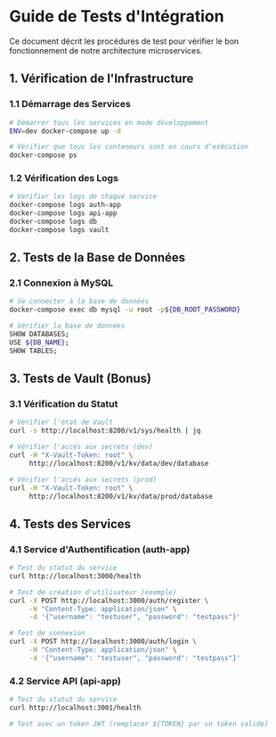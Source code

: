 # Guide de Tests d'Intégration

Ce document décrit les procédures de test pour vérifier le bon fonctionnement de notre architecture microservices.

## 1. Vérification de l'Infrastructure

### 1.1 Démarrage des Services
```bash
# Démarrer tous les services en mode développement
ENV=dev docker-compose up -d

# Vérifier que tous les conteneurs sont en cours d'exécution
docker-compose ps
```

### 1.2 Vérification des Logs
```bash
# Vérifier les logs de chaque service
docker-compose logs auth-app
docker-compose logs api-app
docker-compose logs db
docker-compose logs vault
```

## 2. Tests de la Base de Données

### 2.1 Connexion à MySQL
```bash
# Se connecter à la base de données
docker-compose exec db mysql -u root -p${DB_ROOT_PASSWORD}

# Vérifier la base de données
SHOW DATABASES;
USE ${DB_NAME};
SHOW TABLES;
```

## 3. Tests de Vault (Bonus)

### 3.1 Vérification du Statut
```bash
# Vérifier l'état de Vault
curl -s http://localhost:8200/v1/sys/health | jq

# Vérifier l'accès aux secrets (dev)
curl -H "X-Vault-Token: root" \
     http://localhost:8200/v1/kv/data/dev/database

# Vérifier l'accès aux secrets (prod)
curl -H "X-Vault-Token: root" \
     http://localhost:8200/v1/kv/data/prod/database
```

## 4. Tests des Services

### 4.1 Service d'Authentification (auth-app)
```bash
# Test du statut du service
curl http://localhost:3000/health

# Test de création d'utilisateur (exemple)
curl -X POST http://localhost:3000/auth/register \
     -H "Content-Type: application/json" \
     -d '{"username": "testuser", "password": "testpass"}'

# Test de connexion
curl -X POST http://localhost:3000/auth/login \
     -H "Content-Type: application/json" \
     -d '{"username": "testuser", "password": "testpass"}'
```

### 4.2 Service API (api-app)
```bash
# Test du statut du service
curl http://localhost:3001/health

# Test avec un token JWT (remplacer ${TOKEN} par un token valide)